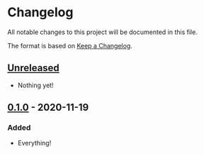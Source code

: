 # Changelog

All notable changes to this project will be documented in this file.

The format is based on [Keep a
Changelog](https://keepachangelog.com/en/1.0.0/).

## [Unreleased]

- Nothing yet!

## [0.1.0] - 2020-11-19

### Added

- Everything!

[Unreleased]: https://github.com/nickjj/flask-db/compare/0.1.0...HEAD
[0.1.0]: https://github.com/nickjj/flask-db/releases/tag/0.1.0
